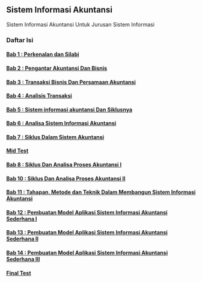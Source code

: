 ## Sistem Informasi Akuntansi 

Sistem Informasi Akuntansi Untuk Jurusan Sistem Informasi

### Daftar Isi

#### [Bab 1  : Perkenalan dan Silabi](./README.md)
#### [Bab 2  : Pengantar Akuntansi Dan Bisnis](./bab2.ipynb)
#### [Bab 3  : Transaksi Bisnis Dan Persamaan Akuntansi](./bab3.ipynb)
#### [Bab 4  : Analisis Transaksi](./bab4.ipynb)
#### [Bab 5  : Sistem informasi akuntansi Dan Siklusnya](./bab5.ipynb)
#### [Bab 6  : Analisa Sistem Informasi Akuntansi](./bab6.ipynb)
#### [Bab 7  : Siklus Dalam Sistem Akuntansi](./bab7.ipynb)
#### [Mid Test](./mid.ipynb)
#### [Bab 8  : Siklus Dan Analisa Proses Akuntansi I](./bab8.ipynb)
#### [Bab 10 : Siklus Dan Analisa Proses Akuntansi II](./bab9.ipynb)
#### [Bab 11 : Tahapan, Metode dan Teknik Dalam Membangun Sistem  Informasi Akuntansi](./bab10.ipynb)
#### [Bab 12 : Pembuatan Model Aplikasi Sistem Informasi Akuntansi Sederhana I](./bab11.ipynb)
#### [Bab 13 : Pembuatan Model Aplikasi Sistem Informasi Akuntansi Sederhana II ](./bab12.ipynb)
#### [Bab 14 : Pembuatan Model Aplikasi Sistem Informasi Akuntansi Sederhana III ](./bab13.ipynb)
#### [Final Test](./final.ipynb)

